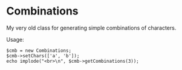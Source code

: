Combinations
============
My very old class for generating simple combinations of characters.


Usage:
```
$cmb = new Combinations;
$cmb->setChars(['a', 'b']);
echo implode("<br>\n", $cmb->getCombinations(3));
```
